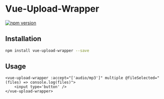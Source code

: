 # Vue-Upload-Wrapper

[![npm version](https://badge.fury.io/js/vue-upload-wrapper.svg)](https://www.npmjs.com/package/vue-upload-wrapper)

## Installation

```sh
npm install vue-upload-wrapper --save
```

## Usage

```vuejs
<vue-upload-wrapper :accept="['audio/mp3']" multiple @fileSelected="(files) => console.log(files)">
    <input type='button' />
</vue-upload-wrapper>
```